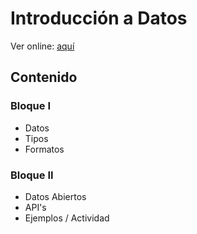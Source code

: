 # Introducción a Datos

Ver online: [aquí](http://visualizacion-uc.github.io/intro-datos/)

## Contenido

### Bloque I

* Datos
* Tipos
* Formatos

### Bloque II

* Datos Abiertos
* API's
* Ejemplos / Actividad